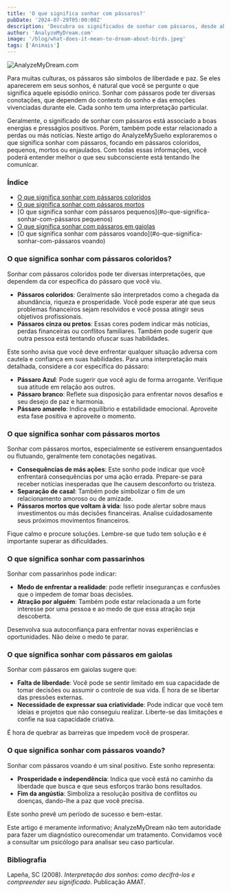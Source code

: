 ```yaml
---
title: 'O que significa sonhar com pássaros?'
pubDate: '2024-07-29T05:00:00Z'
description: 'Descubra os significados de sonhar com pássaros, desde abundância e liberdade até avisos sobre perdas e conflitos.'
author: 'AnalyzeMyDream.com'
image: '/blog/what-does-it-mean-to-dream-about-birds.jpeg'
tags: ['Animais']
---
```


![AnalyzeMyDream.com](/blog/what-does-it-mean-to-dream-about-birds.jpeg)

Para muitas culturas, os pássaros são símbolos de liberdade e paz. Se eles aparecerem em seus sonhos, é natural que você se pergunte o que significa aquele episódio onírico. Sonhar com pássaros pode ter diversas conotações, que dependem do contexto do sonho e das emoções vivenciadas durante ele. Cada sonho tem uma interpretação particular.

Geralmente, o significado de sonhar com pássaros está associado a boas energias e presságios positivos. Porém, também pode estar relacionado a perdas ou más notícias. Neste artigo do AnalyzeMySueño exploraremos o que significa sonhar com pássaros, focando em pássaros coloridos, pequenos, mortos ou enjaulados. Com todas essas informações, você poderá entender melhor o que seu subconsciente está tentando lhe comunicar.

### Índice

- [O que significa sonhar com pássaros coloridos](#o-que-significa-sonhar-com-pássaros-coloridos)
- [O que significa sonhar com pássaros mortos](#o-que-significa-sonhar-com-pássaros-mortos)
- [O que significa sonhar com pássaros pequenos](#o-que-significa-sonhar-com-pássaros pequenos)
- [O que significa sonhar com pássaros em gaiolas](#o-que-significa-sonhar-com-pássaros-em-gaiolas)
- [O que significa sonhar com pássaros voando](#o-que-significa-sonhar-com-pássaros voando)

### O que significa sonhar com pássaros coloridos?

Sonhar com pássaros coloridos pode ter diversas interpretações, que dependem da cor específica do pássaro que você viu. 

- **Pássaros coloridos**: Geralmente são interpretados como a chegada da abundância, riqueza e prosperidade. Você pode esperar até que seus problemas financeiros sejam resolvidos e você possa atingir seus objetivos profissionais.
- **Pássaros cinza ou pretos**: Essas cores podem indicar más notícias, perdas financeiras ou conflitos familiares. Também pode sugerir que outra pessoa está tentando ofuscar suas habilidades.

Este sonho avisa que você deve enfrentar qualquer situação adversa com cautela e confiança em suas habilidades. Para uma interpretação mais detalhada, considere a cor específica do pássaro:
- **Pássaro Azul**: Pode sugerir que você agiu de forma arrogante. Verifique sua atitude em relação aos outros. 
- **Pássaro branco**: Reflete sua disposição para enfrentar novos desafios e seu desejo de paz e harmonia. 
- **Pássaro amarelo**: Indica equilíbrio e estabilidade emocional. Aproveite esta fase positiva e aproveite o momento. 

### O que significa sonhar com pássaros mortos

Sonhar com pássaros mortos, especialmente se estiverem ensanguentados ou flutuando, geralmente tem conotações negativas. 

- **Consequências de más ações**: Este sonho pode indicar que você enfrentará consequências por uma ação errada. Prepare-se para receber notícias inesperadas que lhe causem desconforto ou tristeza.
- **Separação de casal**: Também pode simbolizar o fim de um relacionamento amoroso ou de amizade.
- **Pássaros mortos que voltam à vida**: Isso pode alertar sobre maus investimentos ou más decisões financeiras. Analise cuidadosamente seus próximos movimentos financeiros.

Fique calmo e procure soluções. Lembre-se que tudo tem solução e é importante superar as dificuldades.

### O que significa sonhar com passarinhos

Sonhar com passarinhos pode indicar:

- **Medo de enfrentar a realidade**: pode refletir inseguranças e confusões que o impedem de tomar boas decisões.
- **Atração por alguém**: Também pode estar relacionada a um forte interesse por uma pessoa e ao medo de que essa atração seja descoberta.

Desenvolva sua autoconfiança para enfrentar novas experiências e oportunidades. Não deixe o medo te parar.

### O que significa sonhar com pássaros em gaiolas

Sonhar com pássaros em gaiolas sugere que:

- **Falta de liberdade**: Você pode se sentir limitado em sua capacidade de tomar decisões ou assumir o controle de sua vida. É hora de se libertar das pressões externas.
- **Necessidade de expressar sua criatividade**: Pode indicar que você tem ideias e projetos que não conseguiu realizar. Liberte-se das limitações e confie na sua capacidade criativa.

É hora de quebrar as barreiras que impedem você de prosperar.

### O que significa sonhar com pássaros voando?

Sonhar com pássaros voando é um sinal positivo. Este sonho representa:

- **Prosperidade e independência**: Indica que você está no caminho da liberdade que busca e que seus esforços trarão bons resultados.
- **Fim da angústia**: Simboliza a resolução positiva de conflitos ou doenças, dando-lhe a paz que você precisa.

Este sonho prevê um período de sucesso e bem-estar.

Este artigo é meramente informativo; AnalyzeMyDream não tem autoridade para fazer um diagnóstico ourecomendar um tratamento. Convidamos você a consultar um psicólogo para analisar seu caso particular.

### Bibliografia

Lapeña, SC (2008). *Interpretação dos sonhos: como decifrá-los e compreender seu significado*. Publicação AMAT.